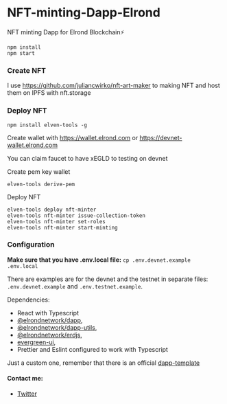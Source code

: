 # NFT-minting-Dapp-Elrond
NFT minting Dapp for Elrond Blockchain⚡

```
npm install
npm start
```

### Create NFT

I use https://github.com/juliancwirko/nft-art-maker to making NFT and host them on IPFS with nft.storage

### Deploy NFT

```
npm install elven-tools -g
```

Create wallet with https://wallet.elrond.com or https://devnet-wallet.elrond.com

You can claim faucet to have xEGLD to testing on devnet

Create pem key wallet
```
elven-tools derive-pem
```

Deploy NFT
```
elven-tools deploy nft-minter
elven-tools nft-minter issue-collection-token
elven-tools nft-minter set-roles
elven-tools nft-minter start-minting
```

### Configuration

**Make sure that you have .env.local file:** `cp .env.devnet.example .env.local`

There are examples are for the devnet and the testnet in separate files: `.env.devnet.example` and `.env.testnet.example`.

Dependencies: 

- React with Typescript
- [@elrondnetwork/dapp](https://github.com/ElrondNetwork/dapp),
- [@elrondnetwork/dapp-utils](https://github.com/ElrondNetwork/dapp-utils),
- [@elrondnetwork/erdjs](https://github.com/ElrondNetwork/elrond-sdk-erdjs),
- [evergreen-ui](https://evergreen.segment.com/),
- Prettier and Eslint configured to work with Typescript

 Just a custom one, remember that there is an official [dapp-template](https://github.com/ElrondNetwork/dapp-template)
 
 #### Contact me: 

 - [Twitter](https://twitter.com/ronanren)
